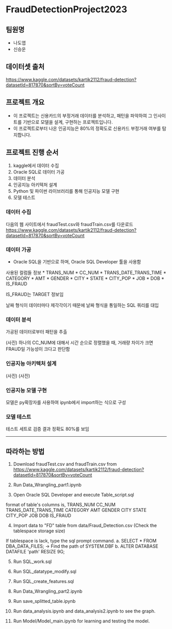 # FraudDetectionProject2023

## 팀원명
* 나도엽
* 신승운

## 데이터셋 출처
https://www.kaggle.com/datasets/kartik2112/fraud-detection?datasetId=817870&sortBy=voteCount

## 프로젝트 개요
* 이 프로젝트는 신용카드의 부정거래 데이터를 분석하고, 패턴을 파악하여 그 인사이트를 기반으로 모델을 설계, 구현하는 프로젝트입니다.
* 이 프로젝트로부터 나온 인공지능은 80%의 정확도로 신용카드 부정거래 여부를 탐지합니다.

## 프로젝트 진행 순서
1. kaggle에서 데이터 수집
2. Oracle SQL로 데이터 가공
3. 데이터 분석
4. 인공지능 아키텍처 설계
5. Python 및 파이썬 라이브러리를 통해 인공지능 모델 구현
6. 모델 테스트

### 데이터 수집
다음의 웹 사이트에서 fraudTest.csv와 fraudTrain.csv를 다운로드
https://www.kaggle.com/datasets/kartik2112/fraud-detection?datasetId=817870&sortBy=voteCount

### 데이터 가공
* Oracle SQL을 기반으로 하며, Oracle SQL Developer 툴을 사용함

사용된 컬럼들 정보
	* TRANS_NUM
	* CC_NUM
	* TRANS_DATE_TRANS_TIME
	* CATEGORY
	* AMT
	* GENDER
	* CITY
	* STATE
	* CITY_POP
	* JOB
	* DOB
	* IS_FRAUD

IS_FRAUD는 TARGET 정보임

날짜 형식이 데이터마다 제각각이기 때문에 날짜 형식을 통일하는 SQL 쿼리를 대입

### 데이터 분석
가공된 데이터로부터 패턴을 추출

(사진)
하나의 CC_NUM에 대해서 시간 순으로 정렬했을 때, 거래량 차이가 크면 FRAUD일 가능성이 크다고 판단함

### 인공지능 아키텍처 설계
(사진)
(사진)

### 인공지능 모델 구현
모델은 py확장자를 사용하여 ipynb에서 import하는 식으로 구성


### 모델 테스트
테스트 세트로 검증 결과 정확도 80%를 보임

-------------------------

## 따라하는 방법

1. Download fraudTest.csv and fraudTrain.csv from https://www.kaggle.com/datasets/kartik2112/fraud-detection?datasetId=817870&sortBy=voteCount

2. Run Data_Wrangling_part1.ipynb 

3. Open Oracle SQL Developer and execute Table_script.sql

format of table's columns is,
TRANS_NUM
CC_NUM
TRANS_DATE_TRANS_TIME
CATEGORY
AMT
GENDER
CITY
STATE
CITY_POP
JOB
DOB
IS_FRAUD

4. Import data to "FD" table from data/Fraud_Detection.csv
(Check the tablespace storage size)

If tablespace is lack, type the sql prompt command.
a. SELECT * FROM DBA_DATA_FILES;
-> Find the path of SYSTEM.DBF
b. ALTER DATABASE DATAFILE 'path' RESIZE 9G;

5. Run SQL_work.sql

6. Run SQL_datatype_modify.sql

7. Run SQL_create_features.sql

8. Run Data_Wrangling_part2.ipynb

9. Run save_splitted_table.ipynb

10. Run data_analysis.ipynb and data_analysis2.ipynb to see the graph.

11. Run Model/Model_main.ipynb for learning and testing the model.